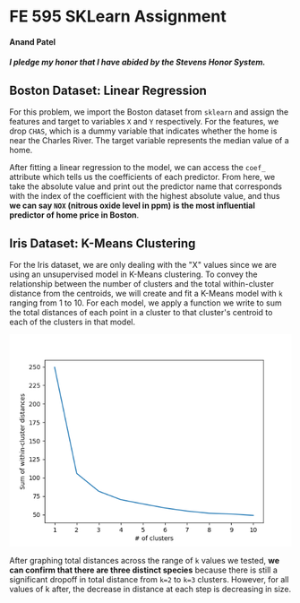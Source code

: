 # FE 595 SKLearn Assignment
#### Anand Patel
##### I pledge my honor that I have abided by the Stevens Honor System.

## Boston Dataset: Linear Regression

For this problem, we import the Boston dataset from `sklearn` and assign the features and target to variables 
`X` and `Y` respectively. For the features, we drop `CHAS`, which is a dummy variable that indicates whether 
the home is near the Charles River. The target variable represents the median value of a home.

After fitting a linear regression to the model, we can access the `coef_` attribute which tells us the 
coefficients of each predictor. From here, we take the absolute value and print out the predictor name 
that corresponds with the index of the coefficient with the highest absolute value, and thus **we can say
`NOX` (nitrous oxide level in ppm) is the most influential predictor of home price in Boston**.


## Iris Dataset: K-Means Clustering

For the Iris dataset, we are only dealing with the "X" values since we are using an unsupervised model 
in K-Means clustering. To convey the relationship between the number of clusters and the total within-cluster 
distance from the centroids, we will create and fit a K-Means model with `k` ranging from 1 to 10. For each 
model, we apply a function we write to sum the total distances of each point in a cluster to that cluster's 
centroid to each of the clusters in that model.

![Elbow graph](https://github.com/apate107/fe595-sklearn/raw/master/Figure_1.png)

After graphing total distances across the range of `k` values we tested, **we can confirm that there are three 
distinct species** because there is still a significant dropoff in total distance from `k=2` to `k=3` clusters. 
However, for all values of k after, the decrease in distance at each step is decreasing in size.